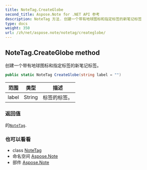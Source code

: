 ```yaml
---
title: NoteTag.CreateGlobe
second_title: Aspose.Note for .NET API 参考
description: NoteTag 方法. 创建一个带有地球图标和指定标签的新笔记标签
type: docs
weight: 350
url: /zh/net/aspose.note/notetag/createglobe/
---
```

## NoteTag.CreateGlobe method

创建一个带有地球图标和指定标签的新笔记标签。

```csharp
public static NoteTag CreateGlobe(string label = "")
```

| 范围 | 类型 | 描述 |
| --- | --- | --- |
| label | String | 标签的标签。 |

### 返回值

的[`NoteTag`](../).

### 也可以看看

* class [NoteTag](../)
* 命名空间 [Aspose.Note](../../notetag/)
* 部件 [Aspose.Note](../../../)


